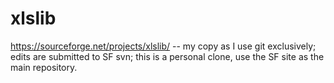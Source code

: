 xlslib
======

https://sourceforge.net/projects/xlslib/ -- my copy as I use git exclusively; edits are submitted to SF svn; this is a personal clone, use the SF site as the main repository.